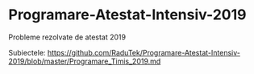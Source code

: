 # Programare-Atestat-Intensiv-2019

Probleme rezolvate de atestat 2019

Subiectele: https://github.com/RaduTek/Programare-Atestat-Intensiv-2019/blob/master/Programare_Timis_2019.md
